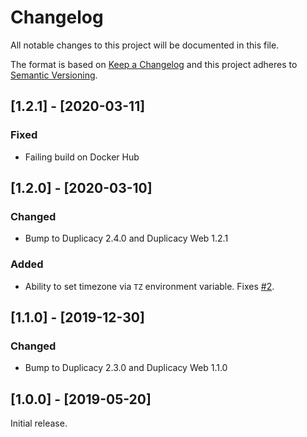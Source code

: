 # Changelog
All notable changes to this project will be documented in this file.

The format is based on [Keep a Changelog](http://keepachangelog.com/en/1.0.0/)
and this project adheres to [Semantic Versioning](http://semver.org/spec/v2.0.0.html).

## [1.2.1] - [2020-03-11]

### Fixed
* Failing build on Docker Hub

## [1.2.0] - [2020-03-10]

### Changed
* Bump to Duplicacy 2.4.0 and Duplicacy Web 1.2.1

### Added
* Ability to set timezone via `TZ` environment variable. Fixes [#2](https://github.com/ehough/docker-duplicacy/issues/2).

## [1.1.0] - [2019-12-30]
### Changed
* Bump to Duplicacy 2.3.0 and Duplicacy Web 1.1.0

## [1.0.0] - [2019-05-20]
Initial release.
